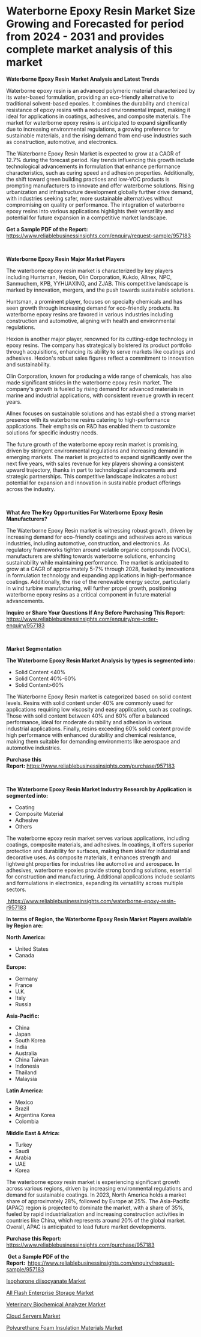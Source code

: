 <p><h1>Waterborne Epoxy Resin Market Size Growing and Forecasted for period from 2024 - 2031 and provides complete market analysis of this market</h1></p><p><strong>Waterborne Epoxy Resin Market Analysis and Latest Trends</strong></p>
<p><p>Waterborne epoxy resin is an advanced polymeric material characterized by its water-based formulation, providing an eco-friendly alternative to traditional solvent-based epoxies. It combines the durability and chemical resistance of epoxy resins with a reduced environmental impact, making it ideal for applications in coatings, adhesives, and composite materials. The market for waterborne epoxy resins is anticipated to expand significantly due to increasing environmental regulations, a growing preference for sustainable materials, and the rising demand from end-use industries such as construction, automotive, and electronics.</p><p>The Waterborne Epoxy Resin Market is expected to grow at a CAGR of 12.7% during the forecast period. Key trends influencing this growth include technological advancements in formulation that enhance performance characteristics, such as curing speed and adhesion properties. Additionally, the shift toward green building practices and low-VOC products is prompting manufacturers to innovate and offer waterborne solutions. Rising urbanization and infrastructure development globally further drive demand, with industries seeking safer, more sustainable alternatives without compromising on quality or performance. The integration of waterborne epoxy resins into various applications highlights their versatility and potential for future expansion in a competitive market landscape.</p></p>
<p><strong>Get a Sample PDF of the Report:&nbsp;</strong> <a href="https://www.reliablebusinessinsights.com/enquiry/request-sample/957183?utm_campaign=48&utm_medium=2&utm_source=Github&utm_content=ia&utm_term=10112024&utm_id=waterborne-epoxy-resin">https://www.reliablebusinessinsights.com/enquiry/request-sample/957183</a></p>
<p>&nbsp;</p>
<p><strong>Waterborne Epoxy Resin Major Market Players</strong></p>
<p><p>The waterborne epoxy resin market is characterized by key players including Huntsman, Hexion, Olin Corporation, Kukdo, Allnex, NPC, Sanmuchem, KPB, YYHUAXING, and ZJAB. This competitive landscape is marked by innovation, mergers, and the push towards sustainable solutions.</p><p>Huntsman, a prominent player, focuses on specialty chemicals and has seen growth through increasing demand for eco-friendly products. Its waterborne epoxy resins are favored in various industries including construction and automotive, aligning with health and environmental regulations.</p><p>Hexion is another major player, renowned for its cutting-edge technology in epoxy resins. The company has strategically bolstered its product portfolio through acquisitions, enhancing its ability to serve markets like coatings and adhesives. Hexion's robust sales figures reflect a commitment to innovation and sustainability.</p><p>Olin Corporation, known for producing a wide range of chemicals, has also made significant strides in the waterborne epoxy resin market. The company's growth is fueled by rising demand for advanced materials in marine and industrial applications, with consistent revenue growth in recent years.</p><p>Allnex focuses on sustainable solutions and has established a strong market presence with its waterborne resins catering to high-performance applications. Their emphasis on R&D has enabled them to customize solutions for specific industry needs.</p><p>The future growth of the waterborne epoxy resin market is promising, driven by stringent environmental regulations and increasing demand in emerging markets. The market is projected to expand significantly over the next five years, with sales revenue for key players showing a consistent upward trajectory, thanks in part to technological advancements and strategic partnerships. This competitive landscape indicates a robust potential for expansion and innovation in sustainable product offerings across the industry.</p></p>
<p>&nbsp;</p>
<p><strong>What Are The Key Opportunities For Waterborne Epoxy Resin Manufacturers?</strong></p>
<p><p>The Waterborne Epoxy Resin market is witnessing robust growth, driven by increasing demand for eco-friendly coatings and adhesives across various industries, including automotive, construction, and electronics. As regulatory frameworks tighten around volatile organic compounds (VOCs), manufacturers are shifting towards waterborne solutions, enhancing sustainability while maintaining performance. The market is anticipated to grow at a CAGR of approximately 5-7% through 2028, fueled by innovations in formulation technology and expanding applications in high-performance coatings. Additionally, the rise of the renewable energy sector, particularly in wind turbine manufacturing, will further propel growth, positioning waterborne epoxy resins as a critical component in future material advancements.</p></p>
<p><strong>Inquire or Share Your Questions If Any Before Purchasing This Report:</strong> <a href="https://www.reliablebusinessinsights.com/enquiry/pre-order-enquiry/957183?utm_campaign=48&utm_medium=2&utm_source=Github&utm_content=ia&utm_term=10112024&utm_id=waterborne-epoxy-resin">https://www.reliablebusinessinsights.com/enquiry/pre-order-enquiry/957183</a></p>
<p>&nbsp;</p>
<p><strong>Market Segmentation</strong></p>
<p><strong>The Waterborne Epoxy Resin Market Analysis by types is segmented into:</strong></p>
<p><ul><li>Solid Content <40%</li><li>Solid Content 40%-60%</li><li>Solid Content>60%</li></ul></p>
<p><p>The Waterborne Epoxy Resin market is categorized based on solid content levels. Resins with solid content under 40% are commonly used for applications requiring low viscosity and easy application, such as coatings. Those with solid content between 40% and 60% offer a balanced performance, ideal for moderate durability and adhesion in various industrial applications. Finally, resins exceeding 60% solid content provide high performance with enhanced durability and chemical resistance, making them suitable for demanding environments like aerospace and automotive industries.</p></p>
<p><strong>Purchase this Report:&nbsp;</strong><a href="https://www.reliablebusinessinsights.com/purchase/957183?utm_campaign=48&utm_medium=2&utm_source=Github&utm_content=ia&utm_term=10112024&utm_id=waterborne-epoxy-resin">https://www.reliablebusinessinsights.com/purchase/957183</a></p>
<p>&nbsp;</p>
<p><strong>The Waterborne Epoxy Resin Market Industry Research by Application is segmented into:</strong></p>
<p><ul><li>Coating</li><li>Composite Material</li><li>Adhesive</li><li>Others</li></ul></p>
<p><p>The waterborne epoxy resin market serves various applications, including coatings, composite materials, and adhesives. In coatings, it offers superior protection and durability for surfaces, making them ideal for industrial and decorative uses. As composite materials, it enhances strength and lightweight properties for industries like automotive and aerospace. In adhesives, waterborne epoxies provide strong bonding solutions, essential for construction and manufacturing. Additional applications include sealants and formulations in electronics, expanding its versatility across multiple sectors.</p></p>
<p><a href="https://www.reliablebusinessinsights.com/waterborne-epoxy-resin-r957183?utm_campaign=48&utm_medium=2&utm_source=Github&utm_content=ia&utm_term=10112024&utm_id=waterborne-epoxy-resin">&nbsp;https://www.reliablebusinessinsights.com/waterborne-epoxy-resin-r957183</a></p>
<p><strong>In terms of Region, the Waterborne Epoxy Resin Market Players available by Region are:</strong></p>
<p>
    <p> <strong> North America: </strong>
        <ul>
            <li>United States</li>
            <li>Canada</li>
        </ul>
        </p> 
    <p> <strong> Europe: </strong>
        <ul>
            <li>Germany</li>
            <li>France</li>
            <li>U.K.</li>
            <li>Italy</li>
            <li>Russia</li>
        </ul>
        </p> 
    <p> <strong> Asia-Pacific: </strong>
        <ul>
            <li>China</li>
            <li>Japan</li>
            <li>South Korea</li>
            <li>India</li>
            <li>Australia</li>
            <li>China Taiwan</li>
            <li>Indonesia</li>
            <li>Thailand</li>
            <li>Malaysia</li>
        </ul>
        </p> 
    <p> <strong> Latin America: </strong>
        <ul>
            <li>Mexico</li>
            <li>Brazil</li>
            <li>Argentina Korea</li>
            <li>Colombia</li>
        </ul>
        </p> 
    <p> <strong> Middle East & Africa: </strong>
        <ul>
            <li>Turkey</li>
            <li>Saudi</li>
            <li>Arabia</li>
            <li>UAE</li>
            <li>Korea</li>
        </ul>
    </p>
    </p>
<p><p>The waterborne epoxy resin market is experiencing significant growth across various regions, driven by increasing environmental regulations and demand for sustainable coatings. In 2023, North America holds a market share of approximately 28%, followed by Europe at 25%. The Asia-Pacific (APAC) region is projected to dominate the market, with a share of 35%, fueled by rapid industrialization and increasing construction activities in countries like China, which represents around 20% of the global market. Overall, APAC is anticipated to lead future market developments.</p></p>
<p><strong>Purchase this Report: </strong><a href="https://www.reliablebusinessinsights.com/purchase/957183?utm_campaign=48&utm_medium=2&utm_source=Github&utm_content=ia&utm_term=10112024&utm_id=waterborne-epoxy-resin">https://www.reliablebusinessinsights.com/purchase/957183</a></p>
<p>&nbsp;<strong>Get a Sample PDF of the Report:&nbsp;&nbsp;</strong><a href="https://www.reliablebusinessinsights.com/enquiry/request-sample/957183?utm_campaign=48&utm_medium=2&utm_source=Github&utm_content=ia&utm_term=10112024&utm_id=waterborne-epoxy-resin">https://www.reliablebusinessinsights.com/enquiry/request-sample/957183</a></p>
<p><strong></strong></p>
<p><p><a href="https://github.com/DorinaOsmani364/Market-Research-Report-List-1/blob/main/isophorone-diisocyanate-market.md?utm_campaign=48&utm_medium=2&utm_source=Github&utm_content=ia&utm_term=10112024&utm_id=waterborne-epoxy-resin">Isophorone diisocyanate Market</a></p><p><a href="https://www.linkedin.com/pulse/exploring-all-flash-enterprise-storage-market-dynamics-revenue-qq1nf?utm_campaign=48&utm_medium=2&utm_source=Github&utm_content=ia&utm_term=10112024&utm_id=waterborne-epoxy-resin">All Flash Enterprise Storage Market</a></p><p><a href="https://issuu.com/reportprime-2/docs/veterinary-biochemical-analyzer-mar_3d442eb6d02060?utm_campaign=48&utm_medium=2&utm_source=Github&utm_content=ia&utm_term=10112024&utm_id=waterborne-epoxy-resin">Veterinary Biochemical Analyzer Market</a></p><p><a href="https://www.linkedin.com/pulse/cloud-servers-market-essentials-key-players-demand-drivers-0ffbf?utm_campaign=48&utm_medium=2&utm_source=Github&utm_content=ia&utm_term=10112024&utm_id=waterborne-epoxy-resin">Cloud Servers Market</a></p><p><a href="https://github.com/azucena6lzcou/Market-Research-Report-List-1/blob/main/polyurethane-foam-insulation-materials-market.md?utm_campaign=48&utm_medium=2&utm_source=Github&utm_content=ia&utm_term=10112024&utm_id=waterborne-epoxy-resin">Polyurethane Foam Insulation Materials Market</a></p></p>